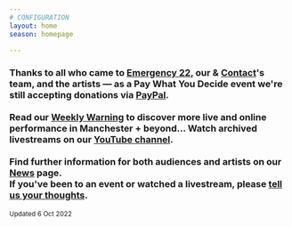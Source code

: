 ```yaml
---
# CONFIGURATION
layout: home
season: homepage

---
```

### Thanks to all who came to [Emergency 22](/current/2022-emergency), our & <a href="https://contactmcr.com" target="_blank">Contact</a>'s team, and the artists — as a Pay What You Decide event we're still accepting donations via <a href="http://paypal.me/warnmcr" target="_blank">PayPal</a>.<br><br>Read our <a href="http://wordofwarning.posthaven.com" target="_blank">Weekly Warning</a> to discover more live and online performance in Manchester + beyond… Watch archived livestreams on our <a href="https://youtube.com/c/WordofWarning" target="_blank">YouTube channel</a>.<br><br>Find further information for both audiences and artists on our [News](/news) page.<br>If you've been to an event or watched a livestream, please <a href="http://bit.ly/warnmcrfeedback" target="_blank">tell us your thoughts</a>.         
<small>Updated 6 Oct 2022</small>
